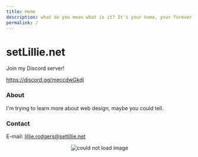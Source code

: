 ```yaml
---
title: Home
description: what do you mean what is it? It's your home, your forever home.
permalink: /
---
```


# setLillie.net

Join my Discord server!

https://discord.gg/meccdwGkdj

### About
I'm trying to learn more about web design, maybe you could tell. 

### Contact
E-mail: [lillie.rodgers@setlillie.net](mailto:lillie.rodgers@setlillie.net)

<p align="center">
	<img src="https://avatars.githubusercontent.com/u/38171335?s=48&v=4" alt="could not load image">
</p>
